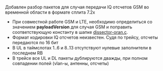 Добавлен разбор пакетов для случая передачи IQ отсчетов GSM во временной области в формате сплита 7.2x

* При совместной работе GSM и LTE, необходимо определиться со значением **payloadVersion** для случая GSM и поправить соответствующую константу в шапке [dissector-oran.c](epan/dissectors/packet-oran.c).
* Формат кодировки IQ отсчетов неизвестен. Судя по трейсу, отсчеты передаются по 16 бит
* В UL в таймслотах 1..6 и 8..13 отсутствуют нулевые заполнители в последнем RB
* В трейсе все UL и DL пакеты дублируются дважды, при полном совпадении полей (vlan-ы, антенны, отсчеты) 

